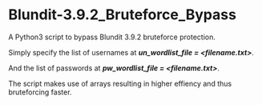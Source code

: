 # Blundit-3.9.2_Bruteforce_Bypass
A Python3 script to bypass Blundit 3.9.2 bruteforce protection.

Simply specify the list of usernames at ***un_wordlist_file = <filename.txt>***.

And the list of passwords at ***pw_wordlist_file = <filename.txt>***.

The script makes use of arrays resulting in higher effiency and thus bruteforcing faster.
